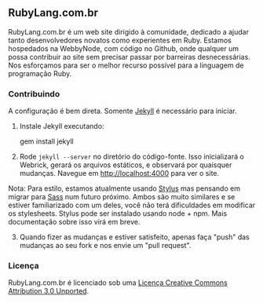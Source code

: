 ## RubyLang.com.br

RubyLang.com.br é um web site dirigido à comunidade, dedicado a ajudar tanto desenvolvedores novatos
como experientes em Ruby. Estamos hospedados na WebbyNode, com código no Github, onde qualquer um possa
contribuir ao site sem precisar passar por barreiras desnecessárias. Nos esforçamos para ser o melhor recurso
possível para a linguagem de programação Ruby.

### Contribuindo

  A configuração é bem direta. Somente [Jekyll](http://jekyllrb.com/) é necessário para iniciar.

  1) Instale Jekyll executando:

      gem install jekyll

  2) Rode `jekyll --server` no diretório do código-fonte. Isso inicializará o Webrick, gerará os arquivos estáticos,
  e observará por quaisquer mudanças. Navegue em [http://localhost:4000](http://localhost:4000) para ver o site.

  Nota: Para estilo, estamos atualmente usando [Stylus](http://learnboost.github.com/stylus/) mas pensando em migrar
  para [Sass](http://sass-lang.com/) num futuro próximo. Ambos são muito similares e se estiver familiarizado com
  um deles, você não terá dificuldades em modificar os stylesheets. Stylus pode ser instalado usando node + npm.
  Mais documentação sobre isso virá em breve.

  3) Quando fizer as mudanças e estiver satisfeito, apenas faça "push" das mudanças ao seu fork e nos envie um
  "pull request".

### Licença
  RubyLang.com.br é licenciado sob uma
  [Licença Creative Commons Attribution 3.0 Unported](http://creativecommons.org/licenses/by/3.0/).
